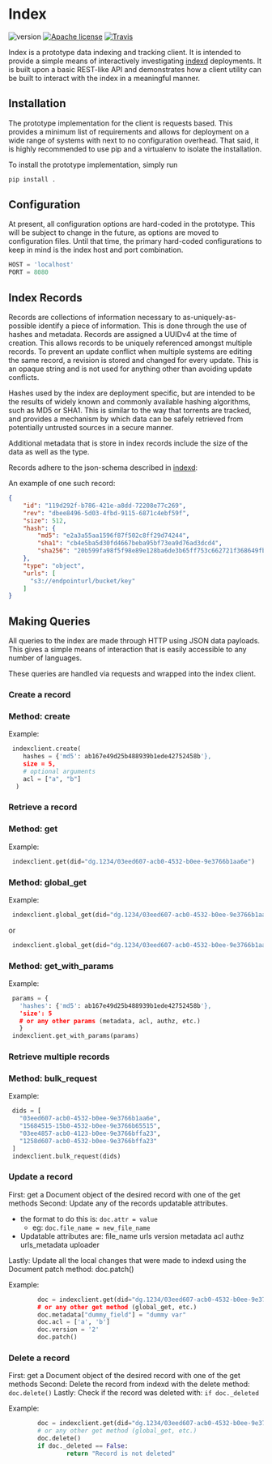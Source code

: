 Index
===
![version](https://img.shields.io/badge/version-0.0.1-orange.svg?style=flat) [![Apache license](http://img.shields.io/badge/license-Apache-blue.svg?style=flat)](LICENSE) [![Travis](https://travis-ci.org/LabAdvComp/index.svg?branch=master)](https://travis-ci.org/LabAdvComp/index)

Index is a prototype data indexing and tracking client. It is intended to
provide a simple means of interactively investigating
[indexd](https://github.com/LabAdvComp/indexd) deployments. It is built upon
a basic REST-like API and demonstrates how a client utility can be built to
interact with the index in a meaningful manner.

## Installation

The prototype implementation for the client is requests based. This
provides a minimum list of requirements and allows for deployment on a wide
range of systems with next to no configuration overhead. That said, it is
highly recommended to use pip and a virtualenv to isolate the installation.

To install the prototype implementation, simply run

```bash
pip install .
```

## Configuration

At present, all configuration options are hard-coded in the prototype. This
will be subject to change in the future, as options are moved to configuration
files. Until that time, the primary hard-coded configurations to keep in
mind is the index host and port combination.

```python
HOST = 'localhost'
PORT = 8080
```

## Index Records

Records are collections of information necessary to as-uniquely-as-possible
identify a piece of information. This is done through the use of hashes and
metadata. Records are assigned a UUIDv4 at the time of creation. This allows
records to be uniquely referenced amongst multiple records. To prevent an
update conflict when multiple systems are editing the same record, a revision
is stored and changed for every update. This is an opaque string and is
not used for anything other than avoiding update conflicts.

Hashes used by the index are deployment specific, but are intended to be the
results of widely known and commonly available hashing algorithms, such as
MD5 or SHA1. This is similar to the way that torrents are tracked, and provides
a mechanism by which data can be safely retrieved from potentially untrusted
sources in a secure manner.

Additional metadata that is store in index records include the size of the
data as well as the type.

Records adhere to the json-schema described in [indexd](https://github.com/LabAdvComp/indexd/blob/master/indexd/index/schema.py#L1):


An example of one such record:

```json
{
    "id": "119d292f-b786-421e-a8dd-72208e77c269",
    "rev": "dbee8496-5d03-4fbd-9115-6871c4ebf59f",
    "size": 512,
    "hash": {
        "md5": "e2a3a55aa1596f87f502c8ff29d74244",
        "sha1": "cb4e5ba5d30fd4667beba95bf73ea9d76ad3dcd4",
        "sha256": "20b599fa98f5f98e89e128ba6de3b65ff753c662721f368649fb8d7e7d4933b0"
    },
    "type": "object",
    "urls": [
      "s3://endpointurl/bucket/key"
    ]
}
```


## Making Queries


All queries to the index are made through HTTP using JSON data payloads.
This gives a simple means of interaction that is easily accessible to any
number of languages.

These queries are handled via requests and wrapped into the index client.


  ### Create a record 


### Method: create

Example: 

```python
 indexclient.create(
    hashes = {'md5': ab167e49d25b488939b1ede42752458b'},
    size = 5,
    # optional arguments
    acl = ["a", "b"]
  )
```
  ### Retrieve a record ###


### Method: get

Example:

```python
 indexclient.get(did="dg.1234/03eed607-acb0-4532-b0ee-9e3766b1aa6e")  
```

### Method: global_get

Example:

```python
 indexclient.global_get(did="dg.1234/03eed607-acb0-4532-b0ee-9e3766b1aa6e")
```
 or
```python
 indexclient.global_get(did="dg.1234/03eed607-acb0-4532-b0ee-9e3766b1aa6e", no_dist=True)
```

### Method: get_with_params

Example:

```python
 params = {
   'hashes': {'md5': ab167e49d25b488939b1ede42752458b'},
   'size': 5
   # or any other params (metadata, acl, authz, etc.)
   }
 indexclient.get_with_params(params)
```


  ### Retrieve multiple records 


### Method: bulk_request

Example:

```python
 dids = [
   "03eed607-acb0-4532-b0ee-9e3766b1aa6e",
   "15684515-15b0-4532-b0ee-9e3766b65515",
   "03ee4857-acb0-4123-b0ee-9e3766bffa23",
   "1258d607-acb0-4532-b0ee-9e3766bffa23"
 ]
 indexclient.bulk_request(dids)
```

  ### Update a record 


First: get a Document object of the desired record with one of the get methods
Second: Update any of the records updatable attributes.
  - the format to do this is: `doc.attr = value`
      - eg: `doc.file_name = new_file_name`
  - Updatable attributes are: 
     file_name
     urls
     version
     metadata
     acl
     authz
     urls_metadata
		 uploader

Lastly: Update all the local changes that were made to indexd using the 
        Document patch method: doc.patch()

Example:

```python
		doc = indexclient.get(did="dg.1234/03eed607-acb0-4532-b0ee-9e3766b1aa6e"')
		# or any other get method (global_get, etc.)
		doc.metadata["dummy_field"] = "dummy var"
		doc.acl = ['a', 'b']
		doc.version = '2'
		doc.patch()
```


  ### Delete a record


First: get a Document object of the desired record with one of the get methods
Second: Delete the record from indexd with the delete method: `doc.delete()`
Lastly: Check if the record was deleted with: `if doc._deleted`

Example: 

```python
		doc = indexclient.get(did="dg.1234/03eed607-acb0-4532-b0ee-9e3766b1aa6e")
		# or any other get method (global_get, etc.)
		doc.delete()
		if doc._deleted == False:
				return "Record is not deleted"
```
